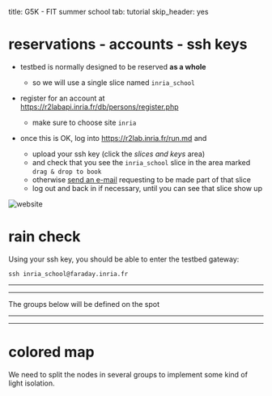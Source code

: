 title: G5K - FIT summer school
tab: tutorial
skip_header: yes

# reservations - accounts - ssh keys

* testbed is normally designed to be reserved **as a whole**

  * so we will use a single slice named `inria_school`

* register for an account at <https://r2labapi.inria.fr/db/persons/register.php>

  * make sure to choose site `inria`

* once this is OK, log into <https://r2lab.inria.fr/run.md> and

  * upload your ssh key (click the *slices and keys* area)
  * and check that you see the `inria_school` slice in the area marked `drag & drop to book`
  * otherwise [send an e-mail](mailto:thierry.parmentelat@inria.fr) requesting to be made part of that slice
  * log out and back in if necessary, until you can see that slice show up


![website](raw/screenshots/school.png)


# rain check

Using your ssh key, you should be able to enter the testbed gateway:

```
ssh inria_school@faraday.inria.fr
```

*****
*****
The groups below will be defined on the spot
*****
*****

# colored map

We need to split the nodes in several groups to implement some kind of light isolation.

<div id="livemap_container"></div>

<div id="colortable_container"></div>

<script type="text/javascript" src="/assets/r2lab/livemap.js"></script>
<style type="text/css"> @import url("/assets/r2lab/livemap.css"); </style>
<script type="text/javascript" src="/assets/r2lab/colormap.js"></script>
<style type="text/css"> @import url("/assets/r2lab/colormap.css"); </style>
<script>

    let groups5 = [
        [1,  7, 13, 19, 27, 33, 35, 37],
        [2,  9, 11, 18, 23, 28 ,36],
        [3, 10, 12, 16, 21, 29, 31],
        [4,  6, 14, 20, 25, 26, 34],
        [5, 8, 15, 17, 22, 24 ,30, 32],
    ];

    let groups6 = [
        [1, 7, 15, 22, 29, 35],
        [2, 8, 14, 16, 24, 26, 33],
        [3, 9, 13, 20, 28, 37],
        [4, 10, 12, 21, 27, 34],
        [5, 11, 17, 23, 25, 32],
        [6, 18, 19, 30, 31, 36],
    ];

    let colors = [
        "#FF1F2080",
        "#00E0DF80",
        "#616F6F80",
        "#FF5FC080",
        "#0000A380",
        "#00A40080",
        "#FFBA3F80",
    ];

    // let colormap = new ColorMap(37).handpick(colors, groups6);
    let colormap = new ColorMap(37).cyclic(colors, 7);

    // override livemap default settings
    Object.assign(livemap_options, {
      space_x : 72,
      space_y : 87,
      radius_unavailable : 21,
      radius_ok : 16,
      radius_pinging : 10,
      radius_warming : 4,
      radius_ko : 0,
      margin_x : 5,
      margin_y : 20,
      padding_x : 35,
      padding_y : 35,
      colormap : colormap,

//    debug : true,
   });

   $(function() { colormap.colortable(); });

</script>
